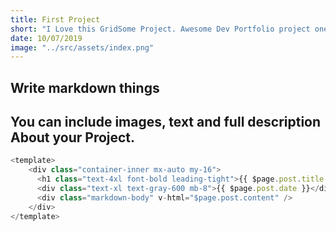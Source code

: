 ```yaml
---
title: First Project
short: "I Love this GridSome Project. Awesome Dev Portfolio project one"
date: 10/07/2019
image: "../src/assets/index.png"
---
```


## Write markdown things

## You can include images, text and full description About your Project.

```js
<template>
    <div class="container-inner mx-auto my-16">
      <h1 class="text-4xl font-bold leading-tight">{{ $page.post.title }}</h1>
      <div class="text-xl text-gray-600 mb-8">{{ $page.post.date }}</div>
      <div class="markdown-body" v-html="$page.post.content" />
    </div>
</template>
```
